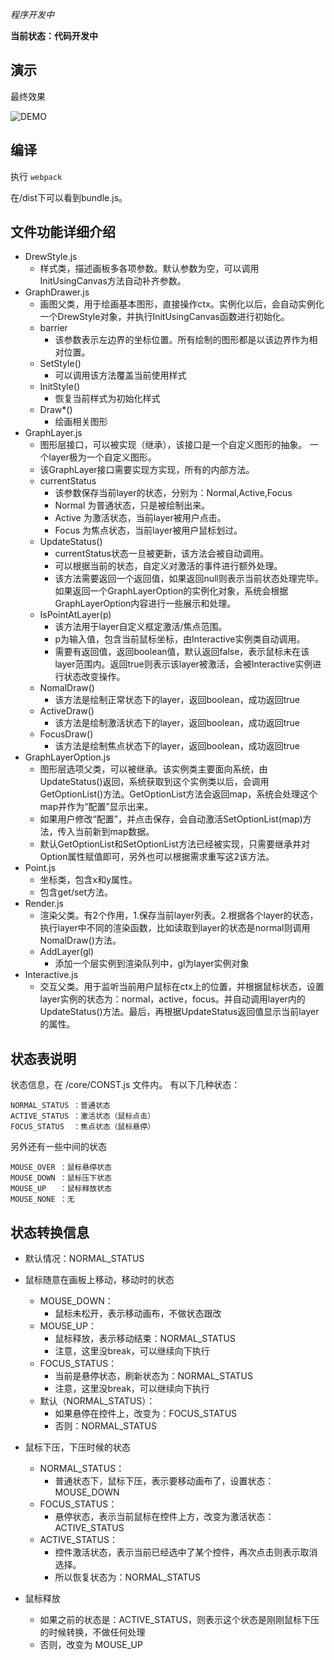 
*程序开发中*

**当前状态：代码开发中**

## 演示

最终效果

![DEMO](demo.gif)

## 编译
执行 `webpack`

在/dist下可以看到bundle.js。

## 文件功能详细介绍

- DrewStyle.js 
    - 样式类，描述画板多各项参数。默认参数为空，可以调用InitUsingCanvas方法自动补齐参数。
- GraphDrawer.js
    - 画图父类，用于绘画基本图形，直接操作ctx。实例化以后，会自动实例化一个DrewStyle对象，并执行InitUsingCanvas函数进行初始化。
    - barrier
        - 该参数表示左边界的坐标位置。所有绘制的图形都是以该边界作为相对位置。
    - SetStyle()
        - 可以调用该方法覆盖当前使用样式
    - InitStyle()
        - 恢复当前样式为初始化样式
    - Draw*()
        - 绘画相关图形
- GraphLayer.js
    - 图形层接口，可以被实现（继承），该接口是一个自定义图形的抽象。 一个layer极为一个自定义图形。
    - 该GraphLayer接口需要实现方实现，所有的内部方法。
    - currentStatus
        - 该参数保存当前layer的状态，分别为：Normal,Active,Focus
        - Normal 为普通状态，只是被绘制出来。
        - Active 为激活状态，当前layer被用户点击。
        - Focus 为焦点状态，当前layer被用户鼠标划过。
    - UpdateStatus() 
        - currentStatus状态一旦被更新，该方法会被自动调用。
        - 可以根据当前的状态，自定义对激活的事件进行额外处理。
        - 该方法需要返回一个返回值，如果返回null则表示当前状态处理完毕。如果返回一个GraphLayerOption的实例化对象，系统会根据GraphLayerOption内容进行一些展示和处理。
    - IsPointAtLayer(p)
        - 该方法用于layer自定义框定激活/焦点范围。
        - p为输入值，包含当前鼠标坐标，由Interactive实例类自动调用。
        - 需要有返回值，返回boolean值，默认返回false，表示鼠标未在该layer范围内。返回true则表示该layer被激活，会被Interactive实例进行状态改变操作。
    - NomalDraw()
        - 该方法是绘制正常状态下的layer，返回boolean，成功返回true
    - ActiveDraw()
        - 该方法是绘制激活状态下的layer，返回boolean，成功返回true
    - FocusDraw()
        - 该方法是绘制焦点状态下的layer，返回boolean，成功返回true
- GraphLayerOption.js
    - 图形层选项父类，可以被继承。该实例类主要面向系统，由UpdateStatus()返回，系统获取到这个实例类以后，会调用GetOptionList()方法。GetOptionList方法会返回map，系统会处理这个map并作为“配置”显示出来。
    - 如果用户修改“配置”，并点击保存，会自动激活SetOptionList(map)方法，传入当前新到map数据。
    - 默认GetOptionList和SetOptionList方法已经被实现，只需要继承并对Option属性赋值即可，另外也可以根据需求重写这2该方法。
- Point.js
    - 坐标类，包含x和y属性。
    - 包含get/set方法。
- Render.js
    - 渲染父类。有2个作用，1.保存当前layer列表。2.根据各个layer的状态，执行layer中不同的渲染函数，比如读取到layer的状态是normal则调用NomalDraw()方法。
    - AddLayer(gl)
        - 添加一个层实例到渲染队列中，gl为layer实例对象
- Interactive.js
    - 交互父类。用于监听当前用户鼠标在ctx上的位置，并根据鼠标状态，设置layer实例的状态为：normal，active，focus。并自动调用layer内的UpdateStatus()方法。最后，再根据UpdateStatus返回值显示当前layer的属性。

## 状态表说明

状态信息，在 /core/CONST.js 文件内。
有以下几种状态：

```
NORMAL_STATUS ：普通状态
ACTIVE_STATUS ：激活状态（鼠标点击）
FOCUS_STATUS  ：焦点状态（鼠标悬停）
```

另外还有一些中间的状态

```
MOUSE_OVER ：鼠标悬停状态
MOUSE_DOWN ：鼠标压下状态
MOUSE_UP   ：鼠标释放状态
MOUSE_NONE ：无
```

## 状态转换信息

- 默认情况：NORMAL_STATUS

- 鼠标随意在画板上移动，移动时的状态
  - MOUSE_DOWN：
    - 鼠标未松开，表示移动画布，不做状态跟改
  - MOUSE_UP：
    - 鼠标释放，表示移动结束：NORMAL_STATUS
    - 注意，这里没break，可以继续向下执行
  - FOCUS_STATUS：
    - 当前是悬停状态，刷新状态为：NORMAL_STATUS
    - 注意，这里没break，可以继续向下执行
  - 默认（NORMAL_STATUS）：
    - 如果悬停在控件上，改变为：FOCUS_STATUS
    - 否则：NORMAL_STATUS

- 鼠标下压，下压时候的状态
  - NORMAL_STATUS：
    - 普通状态下，鼠标下压，表示要移动画布了，设置状态：MOUSE_DOWN
  - FOCUS_STATUS：
    - 悬停状态，表示当前鼠标在控件上方，改变为激活状态：ACTIVE_STATUS
  - ACTIVE_STATUS：
    - 控件激活状态，表示当前已经选中了某个控件，再次点击则表示取消选择。
    - 所以恢复状态为：NORMAL_STATUS
- 鼠标释放
  - 如果之前的状态是：ACTIVE_STATUS，则表示这个状态是刚刚鼠标下压的时候转换，不做任何处理
  - 否则，改变为 MOUSE_UP

